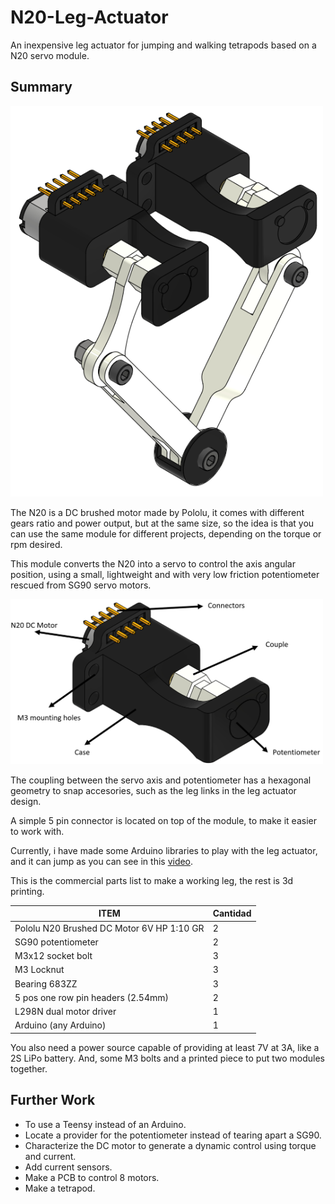# N20-Leg-Actuator

An inexpensive leg actuator for jumping and walking tetrapods based on a N20 servo module.

## Summary

<img src="/imgs/isocad.png" width="500">

The N20 is a DC brushed motor made by Pololu, it comes with different gears ratio and power output, but at the same size, so the idea is that you can use the same module for different projects, depending on the torque or rpm desired.

This module converts the N20 into a servo to control the axis angular position, using a small, lightweight and with very low friction potentiometer rescued from SG90 servo motors. 

<img src="/imgs/module.png" width="500">

The coupling between the servo axis and potentiometer has a hexagonal geometry to snap accesories, such as the leg links in the leg actuator design. 

A simple 5 pin connector is located on top of the module, to make it easier to work with.

Currently, i have made some Arduino libraries to play with the leg actuator, and it can jump as you can see in this [video](https://youtu.be/6vT5c4_hpZE). 

This is the commercial parts list to make a working leg, the rest is 3d printing.

 ITEM              | Cantidad
 ---------------------------   | ------------
 Pololu N20 Brushed DC Motor 6V HP 1:10 GR| 2
 SG90 potentiometer | 2
 M3x12 socket bolt | 3
 M3 Locknut | 3
 Bearing 683ZZ | 3
 5 pos one row pin headers (2.54mm) | 2
 L298N dual motor driver | 1
 Arduino (any Arduino) | 1 

 You also need a power source capable of providing at least 7V at 3A, like a 2S LiPo battery. And, some M3 bolts and a printed piece to put two modules together. 

## Further Work

- To use a Teensy instead of an Arduino.
- Locate a provider for the potentiometer instead of tearing apart a SG90.
- Characterize the DC motor to generate a dynamic control using torque and current.
- Add current sensors.
- Make a PCB to control 8 motors.
- Make a tetrapod.